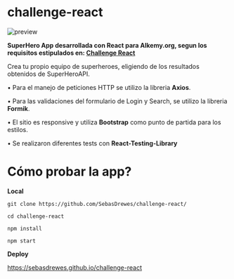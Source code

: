 # challenge-react
![preview](https://user-images.githubusercontent.com/81722772/131942689-7b6fddda-2602-4c37-89ca-6817d5d1f220.jpg)

**SuperHero App desarrollada con React para Alkemy.org, segun los requisitos estipulados en: [Challenge React](https://drive.google.com/file/d/1kNbni3fBBYiAErWYIQNmlggJTNHmLgPL/view)**

Crea tu propio equipo de superheroes, eligiendo de los resultados obtenidos de SuperHeroAPI.

• Para el manejo de peticiones HTTP se utilizo la libreria **Axios**.

• Para las validaciones del formulario de Login y Search, se utilizo la libreria **Formik**.

• El sitio es responsive y utiliza **Bootstrap** como punto de partida para los estilos.

• Se realizaron diferentes tests con **React-Testing-Library**

# Cómo probar la app?

**Local**

```
git clone https://github.com/SebasDrewes/challenge-react/

cd challenge-react

npm install

npm start
```

**Deploy**

https://sebasdrewes.github.io/challenge-react
